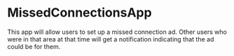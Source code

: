 # MissedConnectionsApp
This app will allow users to set up a missed connection ad.  Other users who were in that area at that time will get a notification indicating that the ad could be for them.
